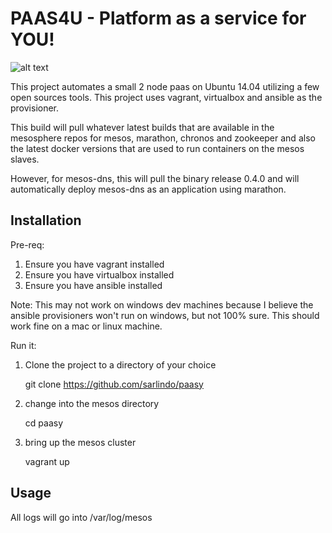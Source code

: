 # PAAS4U - Platform as a service for YOU!

![alt text](https://cloud.githubusercontent.com/assets/6406166/11431151/d94688d6-945f-11e5-9af6-8451d2b3ea85.png)

This project automates a small 2 node paas on Ubuntu 14.04 utilizing a few open sources tools. This project uses vagrant, virtualbox and ansible as the provisioner.

This build will pull whatever latest builds that are available in the mesosphere repos for mesos, marathon, chronos and zookeeper and also the latest docker versions that are used to run containers on the mesos slaves.

However, for mesos-dns, this will pull the binary release 0.4.0 and will automatically deploy mesos-dns as an application using marathon.

## Installation

Pre-req:

1. Ensure you have vagrant installed
2. Ensure you have virtualbox installed
3. Ensure you have ansible installed

Note: This may not work on windows dev machines because I believe the ansible provisioners won't run on windows, but not 100% sure. This should work fine on a mac or linux machine. 

Run it:

1. Clone the project to a directory of your choice
 
   git clone https://github.com/sarlindo/paasy


2. change into the mesos directory

   cd paasy

3. bring up the mesos cluster

   vagrant up

 
## Usage


All logs will go into /var/log/mesos

